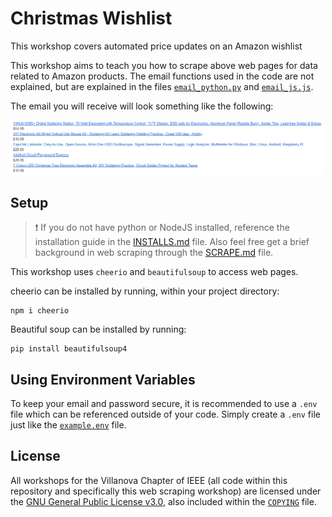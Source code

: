 # Christmas Wishlist

This workshop covers automated price updates on an Amazon wishlist

This workshop aims to teach you how to scrape above web pages for data related
to Amazon products. The email functions used in the code are not explained, but
are explained in the files [`email_python.py`](../email_python.py) and
[`email_js.js`](../email_js.js).

The email you will receive will look something like the following:

<div style="text-align:center;">
    <img src="../../Images/wishlist_email.png" width="500" />
</div>

## Setup

> :exclamation: If you do not have python or NodeJS installed, reference the
> installation guide in the [INSTALLS.md](../INSTALLS.md) file. Also feel free
> get a brief background in web scraping through the [SCRAPE.md](../SCRAPE.md)
> file.

This workshop uses `cheerio` and `beautifulsoup` to access web pages.

cheerio can be installed by running, within your project directory:

```shell
npm i cheerio
```

Beautiful soup can be installed by running:

```shell
pip install beautifulsoup4
```

## Using Environment Variables

To keep your email and password secure, it is recommended to use a `.env` file
which can be referenced outside of your code. Simply create a `.env` file just
like the [`example.env`](../example.env) file.

## License

All workshops for the Villanova Chapter of IEEE (all code within this
repository and specifically this web scraping workshop) are licensed under the
[GNU General Public License v3.0](https://www.gnu.org/licenses/lgpl-3.0.en.html), also included within the [`COPYING`](https://github.com/davisgriffin/IEEE_Workshops/blob/main/COPYING) file.

